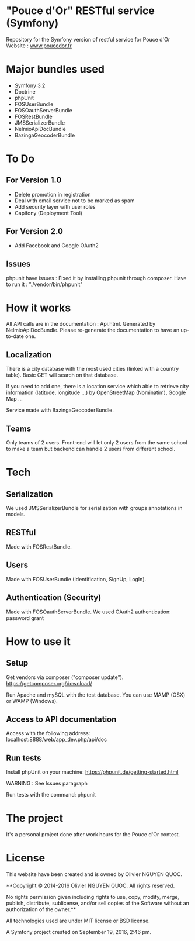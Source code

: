 "Pouce d'Or" RESTful service (Symfony)
======================================

Repository for the Symfony version of restful service for Pouce d'Or Website : www.poucedor.fr

# Major bundles used

* Symfony 3.2
* Doctrine
* phpUnit
* FOSUserBundle
* FOSOauthServerBundle
* FOSRestBundle
* JMSSerializerBundle
* NelmioApiDocBundle
* BazingaGeocoderBundle

# To Do

## For Version 1.0

* Delete promotion in registration
* Deal with email service not to be marked as spam
* Add security layer with user roles
* Capifony (Deployment Tool)

## For Version 2.0

* Add Facebook and Google OAuth2

## Issues

phpunit have issues : Fixed it by installing phpunit through composer.
Have to run it : "./vendor/bin/phpunit"


# How it works

All API calls are in the documentation : Api.html.
Generated by NelmioApiDocBundle. Please re-generate the documentation to have an up-to-date one.

## Localization

There is a city database with the most used cities (linked with a country table). Basic GET will search on that database.

If you need to add one, there is a location service which able to retrieve city information (latitude, longitude ...) by OpenStreetMap (Nominatim), Google Map ...

Service made with BazingaGeocoderBundle.

## Teams

Only teams of 2 users.
Front-end will let only 2 users from the same school to make a team but backend can handle 2 users from different school.

# Tech

## Serialization

We used JMSSerializerBundle for serialization with groups annotations in models.

## RESTful

Made with FOSRestBundle.

## Users

Made with FOSUserBundle (Identification, SignUp, LogIn).

## Authentication (Security)

Made with FOSOauthServerBundle.
We used OAuth2 authentication: password grant



# How to use it

## Setup

Get vendors via composer ("composer update"). https://getcomposer.org/download/

Run Apache and mySQL with the test database. You can use MAMP (OSX) or WAMP (Windows).

## Access to API documentation

Access with the following address: localhost:8888/web/app_dev.php/api/doc

## Run tests

Install phpUnit on your machine: https://phpunit.de/getting-started.html 

WARNING : See Issues paragraph

Run tests with the command: phpunit

# The project

It's a personal project done after work hours for the Pouce d'Or contest.


# License

This website have been created and is owned by Olivier NGUYEN QUOC.

**Copyright © 2014-2016 Olivier NGUYEN QUOC. All rights reserved.

No rights permission given including rights to use, copy, modify, merge, publish, distribute, sublicense, and/or sell
copies of the Software without an authorization of the owner.**


All technologies used are under MIT license or BSD license.

A Symfony project created on September 19, 2016, 2:46 pm.
